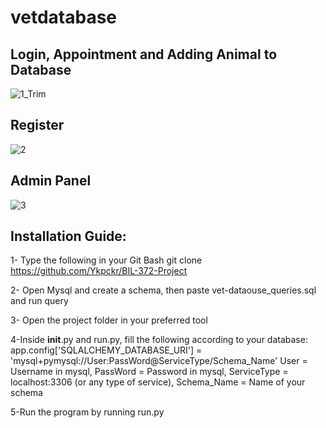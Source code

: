 # vetdatabase

## Login, Appointment and Adding Animal to Database
![1_Trim](https://user-images.githubusercontent.com/70071853/224451296-d70c2538-cff8-4366-999f-17ee7e85a1cb.gif)
## Register
![2](https://user-images.githubusercontent.com/70071853/224447272-e7b9199c-0e8c-479c-a09c-e5fecff67eed.gif)
## Admin Panel
![3](https://user-images.githubusercontent.com/70071853/224447275-5f6ac960-46ec-4006-ab0a-1edcc1e81147.gif)


## Installation Guide:
1- Type the following in your Git Bash
   git clone https://github.com/Ykpckr/BIL-372-Project

2- Open Mysql and create a schema, then paste vet-dataouse_queries.sql and run query

3- Open the project folder in your preferred tool

4-Inside __init__.py and run.py, fill the following according to your database:
  app.config['SQLALCHEMY_DATABASE_URI'] = 'mysql+pymysql://User:PassWord@ServiceType/Schema_Name'
  User = Username in mysql, PassWord = Password in mysql, ServiceType = localhost:3306 (or any type of service), Schema_Name = Name of your schema

5-Run the program by running run.py
